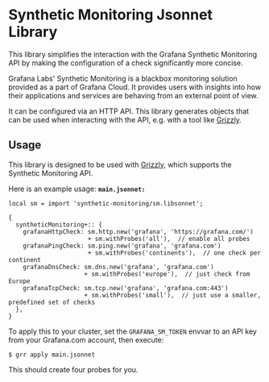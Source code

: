 # Synthetic Monitoring Jsonnet Library

This library simplifies the interaction with the Grafana Synthetic Monitoring API
by making the configuration of a check significantly more concise.

Grafana Labs' Synthetic Monitoring is a blackbox monitoring solution provided
as a part of Grafana Cloud. It provides users with insights into how their
applications and services are behaving from an external point of view.

It can be configured via an HTTP API. This library generates objects that can
be used when interacting with the API, e.g. with a tool like [Grizzly](https://github.com/grafana/grizzly).

## Usage

This library is designed to be used with [Grizzly](https://github.com/grafana/grizzly),
which supports the Synthetic Monitoring API.

Here is an example usage:
**`main.jsonnet:`**
```
local sm = import 'synthetic-monitoring/sm.libsonnet';
  
{
  syntheticMonitoring+:: {
    grafanaHttpCheck: sm.http.new('grafana', 'https://grafana.com/')
                      + sm.withProbes('all'),  // enable all probes
    grafanaPingCheck: sm.ping.new('grafana', 'grafana.com')
                      + sm.withProbes('continents'),  // one check per continent
    grafanaDnsCheck: sm.dns.new('grafana', 'grafana.com')
                     + sm.withProbes('europe'),  // just check from Europe
    grafanaTcpCheck: sm.tcp.new('grafana', 'grafana.com:443')
                     + sm.withProbes('small'),  // just use a smaller, predefined set of checks
  },
}
```

To apply this to your cluster, set the `GRAFANA_SM_TOKEN` envvar to an API key from your
Grafana.com account, then execute:

```
$ grr apply main.jsonnet
```

This should create four probes for you.

